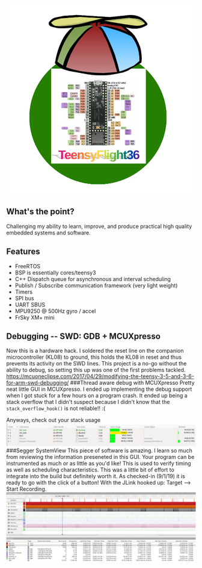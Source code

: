 ![Image description](teensyflight.png)
## What's the point?
Challenging my ability to learn, improve, and produce practical high quality embedded systems and software.

## Features
- FreeRTOS
- BSP is essentially cores/teensy3
- C++ Dispatch queue for asynchronous and interval scheduling
- Publish / Subscribe communication framework (very light weight)
- Timers
- SPI bus
- UART SBUS
- MPU9250 @ 500Hz gyro / accel
- FrSky XM+ mini


## Debugging -- SWD: GDB + MCUXpresso
Now this is a hardware hack. I soldered the reset line on the companion microcontroller (KL08) to ground, this holds the KL08 in reset and thus prevents its activity on the SWD lines. This project is a no-go without the ability to debug, so setting this up was one of the first problems tackled.
https://mcuoneclipse.com/2017/04/29/modifying-the-teensy-3-5-and-3-6-for-arm-swd-debugging/
###Thread aware debug with MCUXpresso
Pretty neat little GUI in MCUXpresso. I ended up implementing the debug support when  I got stuck for a few hours on a program crash. It ended up being a stack overflow that I didn't suspect because I didn't know that the `stack_overflow_hook()` is not reliable!! :(

Anyways, check out your stack usage 
![Image description](freertosTAD.png)
###Segger SystemView
This piece of software is amazing. I learn so much from reviewing the information preseneted in this GUI. Your program can be instrumented as much or as little as you'd like! This is used to verify timing as well as scheduling characteristics. This was a little bit of effort to integrate into the build but definitely worth it. As checked-in (9/1/19) it is ready to go with the click of a button! With the JLink hooked up: Target --> Start Recording.
![Image description](systemview.png)

